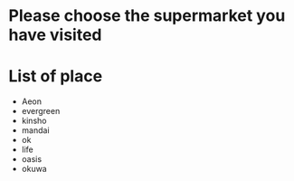 # Please choose the supermarket you have visited

# List of place
- Aeon
- evergreen
- kinsho
- mandai
- ok
- life
- oasis
- okuwa

